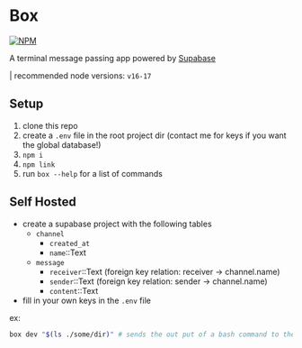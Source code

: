 # Box
[![NPM](https://img.shields.io/npm/v/channel-box)](https://www.npmjs.com/package/channel-box)

A terminal message passing app powered by [Supabase](https://supabase.com/)

| recommended node versions: `v16-17`
## Setup
1. clone this repo
2. create a `.env` file in the root project dir (contact me for keys if you want the global database!)
3. `npm i`
4. `npm link`
5. run `box --help` for a list of commands

## Self Hosted
- create a supabase project with the following tables
    - `channel`
        - `created_at`
        - `name`::Text
    - `message` 
        - `receiver`::Text (foreign key relation: receiver -> channel.name)
        - `sender`::Text  (foreign key relation: sender -> channel.name)
        - `content`::Text
- fill in your own keys in the `.env` file

ex: 
```bash
box dev "$(ls ./some/dir)" # sends the out put of a bash command to the dev channel
```
